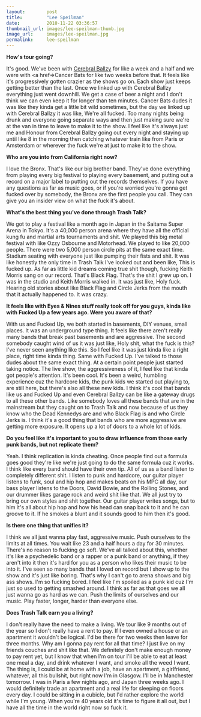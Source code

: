 ```yaml
---
layout:        post
title:         "Lee Speilman"
date:          2010-11-22 03:36:57
thumbnail_url: images/lee-speilman-thumb.jpg
image_url:     images/lee-speilman.jpg
permalink:     lee-speilman
---
```


<b>How's tour going?</b>

It's good. We've been with <a href=http://www.cerebralballzy.com/>Cerebral Ballzy</a> for like a week and a half and we were with <a href=>Cancer Bats</a> for like two weeks before that. It feels like it's progressively gotten crazier as the shows go on. Each show just keeps getting better than the last. Once we linked up with Cerebral Ballzy everything just went downhill. We get a case of beer a night and I don't think we can even keep it for longer than ten minutes. Cancer Bats dudes it was like they kinda get a little bit wild sometimes, but the day we linked up with Cerebral Ballzy it was like, We're all fucked. Too many nights being drunk and everyone going separate ways and then just making sure we're at the van in time to leave to make it to the show. I feel like it's always just me and Honour from Cerebral Ballzy going out every night and staying up until like 8 in the morning then catching whatever train like from Paris or Amsterdam or wherever the fuck we're at just to make it to the show.

<b>Who are you into from California right now?</b>

I love the Bronx. That's like our big brother band. They've done everything from playing every big festival to playing every basement, and putting out a record on a major label to putting out the records themselves. If you have any questions as far as music  goes, or if you're worried you're gonna get fucked over by somebody, the Bronx are the first people you call. They can give you an insider view on what the fuck it's about.

<b>What's the best thing you've done through Trash Talk?</b>

We got to play a festival like a month ago in Japan in the Saitama Super Arena in Tokyo. It's a 40,000 person arena where they have all the official kung fu and martial arts tournaments and shit. We played this big metal festival with like Ozzy Osbourne and Motorhead. We played to like 20,000 people. There were two 5,000 person circle pits at the same exact time. Stadium seating with everyone just like pumping their fists and shit. It was like honestly the only time in Trash Talk I've looked out and been like, This is fucked up.  As far as little kid dreams coming true shit though, fucking Keith Morris sang on our record. That's Black Flag. That's the shit I grew up on.  I was in the studio and Keith Morris walked in. It was just like, Holy fuck. Hearing old stories about like Black Flag and Circle Jerks from the mouth that it actually happened to. It was crazy.

<b>It feels like with Eyes & Nines stuff really took off for you guys, kinda like with Fucked Up a few years ago. Were you aware of that?</b>

With us and Fucked Up, we both started in basements, DIY venues, small places. It was an underground type thing. It feels like there aren't really many bands that break past basements and are aggressive. The second somebody caught wind of us it was just like, Holy shit, what the fuck is this? I've never seen anything like this. So I feel like it was just kinda like a right place, right time kinda thing. Same with Fucked Up. I've talked to those dudes about the same exact thing. At a certain point people just started taking notice. The live show, the aggressiveness of it, I feel like that kinda got people's attention. It's been cool. It's been a weird, humbling experience cuz the hardcore kids, the punk kids we started out playing to, are still here, but there's also all these new kids. I think it's cool that bands like us and Fucked Up and even Cerebral Ballzy can be like a gateway drugs to all these other bands. Like somebody loves all these bands that are in the mainstream but they caught on to Trash Talk and now because of us they know who the Dead Kennedys are and who Black Flag is and who Circle Jerks is. I think it's a good thing that bands who are more aggressive are getting more exposure. It opens up a lot of doors to a whole lot of kids.

<b>Do you feel like it's important to you to draw influence from those early punk bands, but not replicate them?</b>

Yeah. I think replication is kinda cheating. Once people find out a formula goes good they're like we're just going to do the same formula cuz it works. I think like every band should have their own tip. All of us as a band listen to completely different shit. I listen to punk and hardcore, our guitar player listens to funk, soul and hip hop and makes beats on his MPC all day, our bass player listens to the Doors, David Bowie, and the Rolling Stones, and our drummer likes garage rock and weird shit like that. We all just try to bring our own styles and shit together.  Our guitar player writes songs, but to him it's all about hip hop and how his head can snap back to it and he can groove to it. If he smokes a blunt and it sounds good to him then it's good.

<b>Is there one thing that unifies it?</b>

I think we all just wanna play fast, aggressive music. Push ourselves to the limits at all times. You wait like 23 and a half hours a day for 30 minutes. There's no reason to fucking go soft. We've all talked about this, whether it's like a psychedelic band or a rapper or a punk band or anything, if they aren't into it then it's hard for you as a person who likes their music to be into it. I've seen so many bands that I loved on record but I show up to the show and it's just like boring. That's why I can't go to arena shows and big ass shows. I'm so fucking bored. I feel like I'm spoiled as a punk kid cuz I'm just so used to getting smashed around. I think as far as that goes we all just wanna go as hard as we can. Push the limits of ourselves and our music. Play faster, longer, harder than everyone else.

<b>Does Trash Talk earn you a living?</b>

I don't really have the need to make a living. We tour like 9 months out of the year so I don't really have a rent to pay. If I even owned a house or an apartment it wouldn't be logical. I'd be there for two weeks then leave for three months. Why am I gonna pay rent for all that time? I just live on my friends couches and shit like that. We definitely don't make enough money to pay rent yet, but I know that when I'm on tour I'll be able to eat at least one meal a day, and drink whatever I want, and smoke all the weed I want. The thing is, I could be at home with a job, have an apartment, a girlfriend, whatever, all this bullshit, but right now I'm in Glasgow. I'll be in Manchester tomorrow. I was in Paris a few nights ago, and Japan three weeks ago. I would definitely trade an apartment and a real life for sleeping on floors every day. I could be sitting in a cubicle, but I'd rather explore the world while I'm young. When you're 40 years old it's time to figure it all out, but I have all the time in the world right now so fuck it.